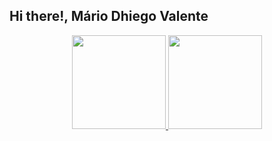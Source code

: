 ## Hi there!, Mário Dhiego Valente

<div align="center">
  <a href="https://github.com/wilpuga">
  <img height="150em" src="https://github-readme-stats.vercel.app/api?username=wilpuga&show_icons=true&theme=dark&include_all_commits=true&count_private=true"/>
  <img height="150em" src="https://github-readme-stats.vercel.app/api/top-langs/?username=wilpuga&layout=compact&langs_count=7&theme=dark"/>
</div>
